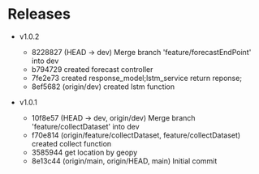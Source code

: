 # Releases

* v1.0.2
  * 8228827 (HEAD -> dev) Merge branch 'feature/forecastEndPoint' into dev
  * b794729 created forecast controller
  * 7fe2e73 created response_model;lstm_service return reponse;
  * 8ef5682 (origin/dev) created lstm function

* v1.0.1
  * 10f8e57 (HEAD -> dev, origin/dev) Merge branch 'feature/collectDataset' into dev
  * f70e814 (origin/feature/collectDataset, feature/collectDataset) created collect function
  * 3585944 get location by geopy
  * 8e13c44 (origin/main, origin/HEAD, main) Initial commit